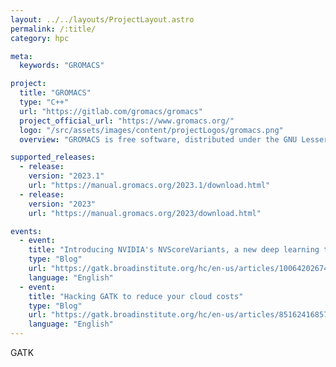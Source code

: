 ```yaml
---
layout: ../../layouts/ProjectLayout.astro
permalink: /:title/
category: hpc

meta:
  keywords: "GROMACS"

project:
  title: "GROMACS"
  type: "C++"
  url: "https://gitlab.com/gromacs/gromacs"
  project_official_url: "https://www.gromacs.org/"
  logo: "/src/assets/images/content/projectLogos/gromacs.png"
  overview: "GROMACS is free software, distributed under the GNU Lesser General Public License, version 2.1 However, scientific software is a little special compared to most other programs. Both you, we, and all other GROMACS users depend on the quality of the code, and when we find bugs (every piece of software has them) it is crucial that we can correct it and say that it was fixed in version X of the file or package release. For the same reason, it is important that you can reproduce other people's result from a certain GROMACS version."

supported_releases:
  - release:
    version: "2023.1"
    url: "https://manual.gromacs.org/2023.1/download.html"
  - release:
    version: "2023"
    url: "https://manual.gromacs.org/2023/download.html"

events:
  - event:
    title: "Introducing NVIDIA's NVScoreVariants, a new deep learning tool for filtering variants"
    type: "Blog"
    url: "https://gatk.broadinstitute.org/hc/en-us/articles/10064202674971-Introducing-NVIDIA-s-NVScoreVariants-a-new-deep-learning-tool-for-filtering-variants-"
    language: "English"
  - event:
    title: "Hacking GATK to reduce your cloud costs"
    type: "Blog"
    url: "https://gatk.broadinstitute.org/hc/en-us/articles/8516241685787-Hacking-GATK-to-reduce-your-cloud-costs"
    language: "English"
---
```


<p>GATK</p>
